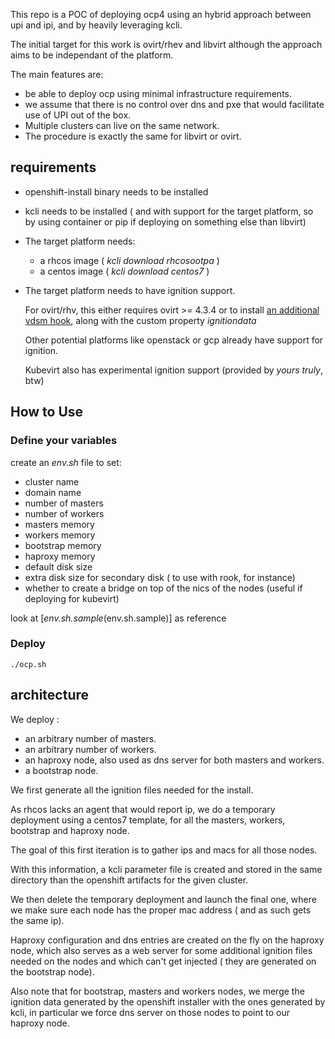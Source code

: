 This repo is a POC of deploying ocp4 using an hybrid approach between upi and ipi, and by heavily leveraging kcli.

The initial target for this work is ovirt/rhev and libvirt although the approach aims to be independant of the platform.

The main features are:

- be able to deploy ocp using minimal infrastructure requirements.
- we assume that there is no control over dns and pxe that would facilitate use of UPI out of the box.
- Multiple clusters can live on the same network.
- The procedure is exactly the same for libvirt or ovirt.


## requirements

- openshift-install binary needs to be installed
- kcli needs to be installed ( and with support for the target platform, so by using container or pip if deploying on something else than libvirt)
- The target platform needs:
  - a rhcos image ( *kcli download rhcosootpa* )
  - a centos image ( *kcli download centos7* )
- The target platform needs to have ignition support. 
  
  For ovirt/rhv, this either requires ovirt >= 4.3.4 or to install [an additional vdsm hook](https://gerrit.ovirt.org/#/c/100008), along with the custom property *ignitiondata*

  Other potential platforms like openstack or gcp already have support for ignition.

  Kubevirt also has experimental ignition support (provided by *yours truly*, btw)

## How to Use

### Define your variables

create an *env.sh* file to set:

- cluster name
- domain name
- number of masters
- number of workers
- masters memory
- workers memory
- bootstrap memory
- haproxy memory
- default disk size
- extra disk size for secondary disk ( to use with rook, for instance)
- whether to create a bridge on top of the nics of the nodes (useful if deploying for kubevirt)

look at [*env.sh.sample*(env.sh.sample)] as reference

### Deploy

`./ocp.sh`

## architecture

We deploy :

- an arbitrary number of masters.
- an arbitrary number of workers.
- an haproxy node, also used as dns server for both masters and workers.
- a bootstrap node.

We first generate all the ignition files needed for the install.

As rhcos lacks an agent that would report ip, we do a temporary deployment using a centos7 template, for all the masters, workers, bootstrap and haproxy node.

The goal of this first iteration is to gather ips and macs for all those nodes.

With this information, a kcli parameter file is created and stored in the same directory than the openshift artifacts for the given cluster.

We then delete the temporary deployment and launch the final one, where we make sure each node has the proper mac address ( and as such gets the same ip).

Haproxy configuration and dns entries are created on the fly on the haproxy node, which also serves as a web server for some additional ignition files needed on the nodes and which can't get injected ( they are generated on the bootstrap node).

Also note that for bootstrap, masters and workers nodes, we merge the ignition data generated by the openshift installer with the ones generated by kcli, in particular we force dns server on those nodes to point to our haproxy node.
